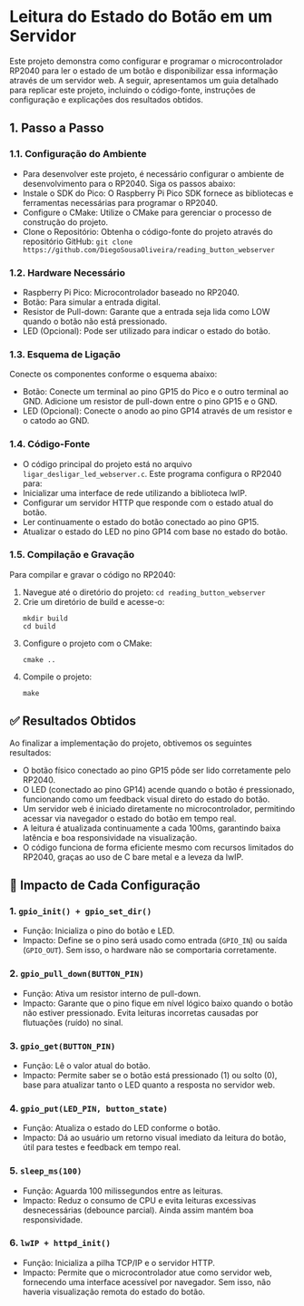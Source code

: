 # Leitura do Estado do Botão em um Servidor
Este projeto demonstra como configurar e programar o microcontrolador RP2040 para ler o estado de um botão e disponibilizar essa informação através de um servidor web. A seguir, apresentamos um guia detalhado para replicar este projeto, incluindo o código-fonte, instruções de configuração e explicações dos resultados obtidos.

## 1. Passo a Passo

### 1.1. Configuração do Ambiente

- Para desenvolver este projeto, é necessário configurar o ambiente de desenvolvimento para o RP2040. Siga os passos abaixo:
- Instale o SDK do Pico: O Raspberry Pi Pico SDK fornece as bibliotecas e ferramentas necessárias para programar o RP2040.
- Configure o CMake: Utilize o CMake para gerenciar o processo de construção do projeto.
- Clone o Repositório: Obtenha o código-fonte do projeto através do repositório GitHub:
        ```
        git clone https://github.com/DiegoSousaOliveira/reading_button_webserver
        ```
### 1.2. Hardware Necessário

- Raspberry Pi Pico: Microcontrolador baseado no RP2040.
- Botão: Para simular a entrada digital.
- Resistor de Pull-down: Garante que a entrada seja lida como LOW quando o botão não está pressionado.
- LED (Opcional): Pode ser utilizado para indicar o estado do botão.

### 1.3. Esquema de Ligação

Conecte os componentes conforme o esquema abaixo:
- Botão: Conecte um terminal ao pino GP15 do Pico e o outro terminal ao GND. Adicione um resistor de pull-down entre o pino GP15 e o GND.
- LED (Opcional): Conecte o anodo ao pino GP14 através de um resistor e o catodo ao GND.

### 1.4. Código-Fonte

- O código principal do projeto está no arquivo `ligar_desligar_led_webserver.c`. Este programa configura o RP2040 para:
- Inicializar uma interface de rede utilizando a biblioteca lwIP.
- Configurar um servidor HTTP que responde com o estado atual do botão.
- Ler continuamente o estado do botão conectado ao pino GP15.
- Atualizar o estado do LED no pino GP14 com base no estado do botão.

### 1.5. Compilação e Gravação

Para compilar e gravar o código no RP2040:

1. Navegue até o diretório do projeto:
       ```
       cd reading_button_webserver
       ```
  2. Crie um diretório de build e acesse-o:​
      ```
      mkdir build
      cd build
      ```
  3. Configure o projeto com o CMake:​
      ```
      cmake ..
      ```
  4. Compile o projeto:​
      ```
      make
      ```
## ✅ Resultados Obtidos

Ao finalizar a implementação do projeto, obtivemos os seguintes resultados:

- O botão físico conectado ao pino GP15 pôde ser lido corretamente pelo RP2040.
- O LED (conectado ao pino GP14) acende quando o botão é pressionado, funcionando como um feedback visual direto do estado do botão.
- Um servidor web é iniciado diretamente no microcontrolador, permitindo acessar via navegador o estado do botão em tempo real.
- A leitura é atualizada continuamente a cada 100ms, garantindo baixa latência e boa responsividade na visualização.
- O código funciona de forma eficiente mesmo com recursos limitados do RP2040, graças ao uso de C bare metal e a leveza da lwIP.

## 🎯 Impacto de Cada Configuração

### 1. `gpio_init() + gpio_set_dir()`

- Função: Inicializa o pino do botão e LED.
- Impacto: Define se o pino será usado como entrada (`GPIO_IN`) ou saída (`GPIO_OUT`). Sem isso, o hardware não se comportaria corretamente.

### 2. `gpio_pull_down(BUTTON_PIN)`

- Função: Ativa um resistor interno de pull-down.
- Impacto: Garante que o pino fique em nível lógico baixo quando o botão não estiver pressionado. Evita leituras incorretas causadas por flutuações (ruído) no sinal.

### 3. `gpio_get(BUTTON_PIN)`

- Função: Lê o valor atual do botão.
- Impacto: Permite saber se o botão está pressionado (1) ou solto (0), base para atualizar tanto o LED quanto a resposta no servidor web.

### 4. `gpio_put(LED_PIN, button_state)`

- Função: Atualiza o estado do LED conforme o botão.
- Impacto: Dá ao usuário um retorno visual imediato da leitura do botão, útil para testes e feedback em tempo real.

### 5. `sleep_ms(100)`

- Função: Aguarda 100 milissegundos entre as leituras.
- Impacto: Reduz o consumo de CPU e evita leituras excessivas desnecessárias (debounce parcial). Ainda assim mantém boa responsividade.

### 6. `lwIP + httpd_init()`

- Função: Inicializa a pilha TCP/IP e o servidor HTTP.
- Impacto: Permite que o microcontrolador atue como servidor web, fornecendo uma interface acessível por navegador. Sem isso, não haveria visualização remota do estado do botão.
    

